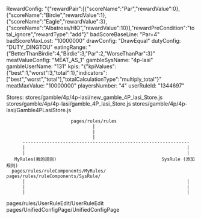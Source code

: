 RewardConfig: "{"rewardPair":[{"scoreName":"Par","rewardValue":0},{"scoreName":"Birdie","rewardValue":1},{"scoreName":"Eagle","rewardValue":3},{"scoreName":"Albatross\/HIO","rewardValue":10}],"rewardPreCondition":"total_ignore","rewardType":"add"}"
badScoreBaseLine: "Par+4"
badScoreMaxLost: "10000000"
drawConfig: "DrawEqual"
dutyConfig: "DUTY_DINGTOU"
eatingRange: "{"BetterThanBirdie":4,"Birdie":3,"Par":2,"WorseThanPar":3}"
meatValueConfig: "MEAT_AS_1"
gambleSysName: "4p-lasi"
gambleUserName: "131"
kpis: "{"kpiValues":{"best":1,"worst":3,"total":1},"indicators":["best","worst","total"],"totalCalculationType":"multiply_total"}"
meatMaxValue: "10000000"
playersNumber: "4"
userRuleId: "1344697"


Stores:
    stores/gamble/4p/4p-lasi/new_gamble_4P_lasi_Store.js
    stores/gamble/4p/4p-lasi/gamble_4P_lasi_Store.js
    stores/gamble/4p/4p-lasi/Gamble4PLasiStore.js


                            pages/rules/rules
                                    |
                                    |
                                    |
          --------------------------------------------------------------
          |                                                            |
          |                                                            |
       MyRules(我的规则)                                       SysRule (添加规则) 
      pages/rules/ruleComponents/MyRules/          pages/rules/ruleComponents/SysRule/
          |                                                            |
          |                                                            |       
          |                                                            |
pages/rules/UserRuleEdit/UserRuleEdit                   pages/UnifiedConfigPage/UnifiedConfigPage
